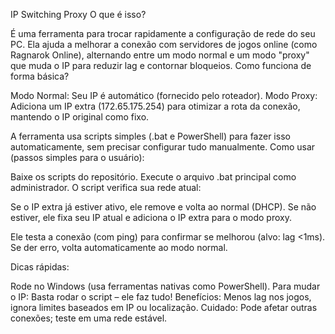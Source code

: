 IP Switching Proxy
O que é isso?

É uma ferramenta para trocar rapidamente a configuração de rede do seu PC. Ela ajuda a melhorar a conexão com servidores de jogos online (como Ragnarok Online), alternando entre um modo normal e um modo "proxy" que muda o IP para reduzir lag e contornar bloqueios.
Como funciona de forma básica?

Modo Normal: Seu IP é automático (fornecido pelo roteador).
Modo Proxy: Adiciona um IP extra (172.65.175.254) para otimizar a rota da conexão, mantendo o IP original como fixo.

A ferramenta usa scripts simples (.bat e PowerShell) para fazer isso automaticamente, sem precisar configurar tudo manualmente.
Como usar (passos simples para o usuário):

Baixe os scripts do repositório.
Execute o arquivo .bat principal como administrador.
O script verifica sua rede atual:

Se o IP extra já estiver ativo, ele remove e volta ao normal (DHCP).
Se não estiver, ele fixa seu IP atual e adiciona o IP extra para o modo proxy.


Ele testa a conexão (com ping) para confirmar se melhorou (alvo: lag <1ms).
Se der erro, volta automaticamente ao modo normal.

Dicas rápidas:

Rode no Windows (usa ferramentas nativas como PowerShell).
Para mudar o IP: Basta rodar o script – ele faz tudo!
Benefícios: Menos lag nos jogos, ignora limites baseados em IP ou localização.
Cuidado: Pode afetar outras conexões; teste em uma rede estável.
